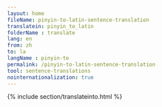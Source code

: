 ```yaml
---
layout: home
fileName: pinyin-to-latin-sentence-translation
translatein: pinyin_to_latin
folderName : translate
lang: en
from: zh
to: la
langName : pinyin-to
permalink: /pinyin-to-latin-sentence-translation
tool: sentence-translations
nointernationalization: true
---
```

{% include section/translateinto.html %}
